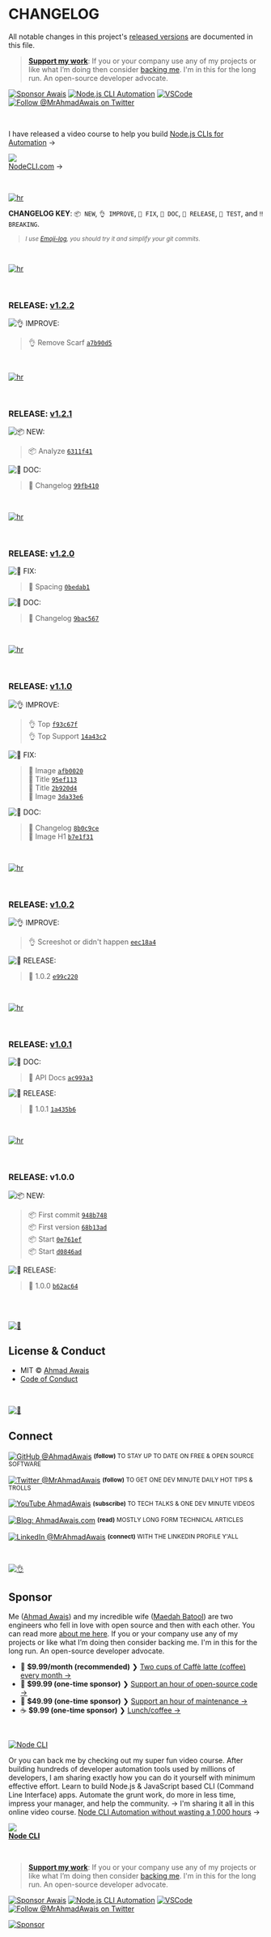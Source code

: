 # CHANGELOG

All notable changes in this project's [released versions](../../releases) are documented in this file.

> [**Support my work**][sponsor]: If you or your company use any of my projects or like what I’m doing then consider [backing me][sponsor]. I'm in this for the long run. An open-source developer advocate.

[![Sponsor Awais](https://img.shields.io/badge/-Sponsor%20Awais%20%E2%86%92-gray.svg?colorA=6A788D&colorB=6A788D&style=flat)](https://github.com/AhmadAwais/sponsor/?utm_source=FOSS) [![Node.js CLI Automation](https://img.shields.io/badge/-NodeCLI.com%20%E2%86%92-gray.svg?colorA=6A788D&colorB=6A788D&style=flat)](https://NodeCLI.com/?utm_source=FOSS)
[![VSCode](https://img.shields.io/badge/-VSCode.pro%20%E2%86%92-gray.svg?colorA=6A788D&colorB=6A788D&style=flat)](https://VSCode.pro/?utm_source=GitHubFOSS)
[![Follow @MrAhmadAwais on Twitter](https://img.shields.io/twitter/follow/mrahmadawais.svg?style=social&label=Follow%20@MrAhmadAwais)](https://twitter.com/mrahmadawais/)

<br>

I have released a video course to help you build <a href="https://NodeCLI.com/?utm_source=FOSS" target="_blank">Node.js CLIs for Automation</a> →</p>

<a href="https://NodeCLI.com/?utm_source=FOSS" target="_blank"><img src="https://raw.githubusercontent.com/ahmadawais/stuff/master/nodecli/featured.jpg" /><br>NodeCLI.com</a> →

<br>

[![hr](https://raw.githubusercontent.com/ahmadawais/stuff/master/images/git/hr.png)](/)

**CHANGELOG KEY**: `📦 NEW`, `👌 IMPROVE`, `🐛 FIX`, `📖 DOC`, `🚀 RELEASE`, `🤖 TEST`, and `‼️ BREAKING`.

<small>

> _I use [Emoji-log](https://github.com/ahmadawais/Emoji-Log), you should try it and simplify your git commits._

</small>

<br>

[![hr](https://raw.githubusercontent.com/ahmadawais/stuff/master/images/git/hr.png)](/)

<br>

### RELEASE: [v1.2.2](https://github.com/ahmadawais/cli-alerts/compare/v1.2.1...v1.2.2)

![👌 IMPROVE:](https://img.shields.io/badge/-IMPROVEMENT-gray.svg?colorB=39AA54)

> 👌 Remove Scarf [`a7b90d5`](https://github.com/ahmadawais/cli-alerts/commit/a7b90d5ff0f0cb1dd06f4ceba75cc54ca7086723) <br>

<br>

[![hr](https://raw.githubusercontent.com/ahmadawais/stuff/master/images/git/hr.png)](/)

<br>

### RELEASE: [v1.2.1](https://github.com/ahmadawais/cli-alerts/compare/v1.2.0...v1.2.1)

![📦 NEW:](https://img.shields.io/badge/-NEW-gray.svg?colorB=3778FF)

> 📦 Analyze [`6311f41`](https://github.com/ahmadawais/cli-alerts/commit/6311f41fb3800b5185af39d4d9793c60c69569bd) <br>

![📖 DOC:](https://img.shields.io/badge/-DOCS-gray.svg?colorB=978CD4)

> 📖 Changelog [`99fb410`](https://github.com/ahmadawais/cli-alerts/commit/99fb41096c11f3dd9683d99196bff35ebaf84966) <br>

<br>

[![hr](https://raw.githubusercontent.com/ahmadawais/stuff/master/images/git/hr.png)](/)

<br>

### RELEASE: [v1.2.0](https://github.com/ahmadawais/cli-alerts/compare/v1.1.0...v1.2.0)

![🐛 FIX:](https://img.shields.io/badge/-FIX-gray.svg?colorB=ff6347)

> 🐛 Spacing [`0bedab1`](https://github.com/ahmadawais/cli-alerts/commit/0bedab1289a189f0e56b2f029a5caa8ac1e57b1c) <br>

![📖 DOC:](https://img.shields.io/badge/-DOCS-gray.svg?colorB=978CD4)

> 📖 Changelog [`9bac567`](https://github.com/ahmadawais/cli-alerts/commit/9bac567245e7ae8aa100eb376e6218715acc13dd) <br>

<br>

[![hr](https://raw.githubusercontent.com/ahmadawais/stuff/master/images/git/hr.png)](/)

<br>

### RELEASE: [v1.1.0](https://github.com/ahmadawais/cli-alerts/compare/v1.0.2...v1.1.0)

![👌 IMPROVE:](https://img.shields.io/badge/-IMPROVEMENT-gray.svg?colorB=39AA54)

> 👌 Top [`f93c67f`](https://github.com/ahmadawais/cli-alerts/commit/f93c67fed656413c45950502a587c56ea0600358) <br>
> 👌 Top Support [`14a43c2`](https://github.com/ahmadawais/cli-alerts/commit/14a43c24a7e565ef23d5770517fbd7ecafe5d30e) <br>

![🐛 FIX:](https://img.shields.io/badge/-FIX-gray.svg?colorB=ff6347)

> 🐛 Image [`afb0020`](https://github.com/ahmadawais/cli-alerts/commit/afb002063efc740af0815f53d63261401e439dc5) <br>
> 🐛 Title [`95ef113`](https://github.com/ahmadawais/cli-alerts/commit/95ef1137c8858e2050c3319d99a5d17f11b20445) <br>
> 🐛 Title [`2b920d4`](https://github.com/ahmadawais/cli-alerts/commit/2b920d4799d738e0fa7a68f4b48340b44ebb2b4d) <br>
> 🐛 Image [`3da33e6`](https://github.com/ahmadawais/cli-alerts/commit/3da33e63b6e2a87053a77bd9b563c8530f5d18f3) <br>

![📖 DOC:](https://img.shields.io/badge/-DOCS-gray.svg?colorB=978CD4)

> 📖 Changelog [`8b0c9ce`](https://github.com/ahmadawais/cli-alerts/commit/8b0c9cea7dcec72c2168906d286cc9644354b62b) <br>
> 📖 Image H1 [`b7e1f31`](https://github.com/ahmadawais/cli-alerts/commit/b7e1f31fe3d4fe77b3f4c0f5ed563942a0c870e9) <br>

<br>

[![hr](https://raw.githubusercontent.com/ahmadawais/stuff/master/images/git/hr.png)](/)

<br>

### RELEASE: [v1.0.2](https://github.com/ahmadawais/cli-alerts/compare/v1.0.1...v1.0.2)

![👌 IMPROVE:](https://img.shields.io/badge/-IMPROVEMENT-gray.svg?colorB=39AA54)

> 👌 Screeshot or didn't happen [`eec18a4`](https://github.com/ahmadawais/cli-alerts/commit/eec18a44f1875d20b9482136dda91749590f4819) <br>

![🚀 RELEASE:](https://img.shields.io/badge/-RELEASE-gray.svg?colorB=E5A301)

> 🚀 1.0.2 [`e99c220`](https://github.com/ahmadawais/cli-alerts/commit/e99c2209fc27fbed9dd7f787dd0ff195b5aaf5c9) <br>

<br>

[![hr](https://raw.githubusercontent.com/ahmadawais/stuff/master/images/git/hr.png)](/)

<br>

### RELEASE: [v1.0.1](https://github.com/ahmadawais/cli-alerts/compare/v1.0.0...v1.0.1)

![📖 DOC:](https://img.shields.io/badge/-DOCS-gray.svg?colorB=978CD4)

> 📖 API Docs [`ac993a3`](https://github.com/ahmadawais/cli-alerts/commit/ac993a38b4560c3084f40f4f21eeede37b47ec1f) <br>

![🚀 RELEASE:](https://img.shields.io/badge/-RELEASE-gray.svg?colorB=E5A301)

> 🚀 1.0.1 [`1a435b6`](https://github.com/ahmadawais/cli-alerts/commit/1a435b66f9bea332c7682cb4c250865e60389318) <br>

<br>

[![hr](https://raw.githubusercontent.com/ahmadawais/stuff/master/images/git/hr.png)](/)

<br>

### RELEASE: v1.0.0

![📦 NEW:](https://img.shields.io/badge/-NEW-gray.svg?colorB=3778FF)

> 📦 First commit [`948b748`](https://github.com/ahmadawais/cli-alerts/commit/948b748fb7822431c8eaffd946bc9e3676451e24) <br>
> 📦 First version [`68b13ad`](https://github.com/ahmadawais/cli-alerts/commit/68b13adc1c6d8f1e966be32b337a4cca0a53d2ef) <br>
> 📦 Start [`0e761ef`](https://github.com/ahmadawais/cli-alerts/commit/0e761ef8191e22387b8d022ed18ccd81cca075c1) <br>
> 📦 Start [`d0846ad`](https://github.com/ahmadawais/cli-alerts/commit/d0846ad567e0e98517c8e9f0c6df5c7f465376b9) <br>

![🚀 RELEASE:](https://img.shields.io/badge/-RELEASE-gray.svg?colorB=E5A301)

> 🚀 1.0.0 [`b62ac64`](https://github.com/ahmadawais/cli-alerts/commit/b62ac646ac833117cc5582411e2a6e250328b2d6) <br>

<br>

<br>

[![📃](https://raw.githubusercontent.com/ahmadawais/stuff/master/images/git/license.png)](/)

## License & Conduct

- MIT © [Ahmad Awais](https://twitter.com/MrAhmadAwais/)
- [Code of Conduct](code-of-conduct.md)

<br>

[![🙌](https://raw.githubusercontent.com/ahmadawais/stuff/master/images/git/connect.png)](/)

## Connect

<div align="left">
<p><a href="https://github.com/ahmadawais"><img alt="GitHub @AhmadAwais" align="center" src="https://img.shields.io/badge/GITHUB-gray.svg?colorB=6cc644&style=flat" /></a>&nbsp;<small><strong>(follow)</strong> TO STAY UP TO DATE ON FREE & OPEN SOURCE SOFTWARE</small></p>
<p><a href="https://twitter.com/MrAhmadAwais/"><img alt="Twitter @MrAhmadAwais" align="center" src="https://img.shields.io/badge/TWITTER-gray.svg?colorB=1da1f2&style=flat" /></a>&nbsp;<small><strong>(follow)</strong> TO GET ONE DEV MINUTE DAILY HOT TIPS & TROLLS</small></p>
<p><a href="https://www.youtube.com/AhmadAwais"><img alt="YouTube AhmadAwais" align="center" src="https://img.shields.io/badge/YOUTUBE-gray.svg?colorB=ff0000&style=flat" /></a>&nbsp;<small><strong>(subscribe)</strong> TO TECH TALKS & ONE DEV MINUTE VIDEOS</small></p>
<p><a href="https://AhmadAwais.com/"><img alt="Blog: AhmadAwais.com" align="center" src="https://img.shields.io/badge/MY%20BLOG-gray.svg?colorB=4D2AFF&style=flat" /></a>&nbsp;<small><strong>(read)</strong> MOSTLY LONG FORM TECHNICAL ARTICLES</small></p>
<p><a href="https://www.linkedin.com/in/MrAhmadAwais/"><img alt="LinkedIn @MrAhmadAwais" align="center" src="https://img.shields.io/badge/LINKEDIN-gray.svg?colorB=0077b5&style=flat" /></a>&nbsp;<small><strong>(connect)</strong> WITH THE LINKEDIN PROFILE Y'ALL</small></p>
</div>

<br>

[![👌](https://raw.githubusercontent.com/ahmadawais/stuff/master/images/git/sponsor.png)](/)

## Sponsor

Me ([Ahmad Awais](https://twitter.com/mrahmadawais/)) and my incredible wife ([Maedah Batool](https://twitter.com/MaedahBatool/)) are two engineers who fell in love with open source and then with each other. You can read more [about me here](https://ahmadawais.com/about). If you or your company use any of my projects or like what I’m doing then consider backing me. I'm in this for the long run. An open-source developer advocate.

- 🌟  **$9.99/month (recommended)** ❯ [Two cups of Caffè latte (coffee) every month →](https://pay.paddle.com/checkout/540217)
- 🚀  **$99.99 (one-time sponsor)** ❯ [Support an hour of open-source code →](https://pay.paddle.com/checkout/515568)
- 🔰  **$49.99 (one-time sponsor)** ❯ [Support an hour of maintenance →](https://pay.paddle.com/checkout/527253)
- ☕️  **$9.99 (one-time sponsor)** ❯ [Lunch/coffee →](https://pay.paddle.com/checkout/527254)

<br>

[![Node CLI](https://img.shields.io/badge/-NodeCLI.com%20%E2%86%92-gray.svg?colorB=3D873A)](https://nodecli.com/?utm_source=FOSS)

Or you can back me by checking out my super fun video course. After building hundreds of developer automation tools used by millions of developers, I am sharing exactly how you can do it yourself with minimum effective effort. Learn to build Node.js & JavaScript based CLI (Command Line Interface) apps. Automate the grunt work, do more in less time, impress your manager, and help the community.
→ I'm sharing it all in this online video course. <a href="https://nodecli.com/?utm_source=FOSS" target="_blank">Node CLI Automation
without wasting a 1,000 hours</a> →</p>

<a href="https://nodecli.com/?utm_source=FOSS" target="_blank"><img src="https://raw.githubusercontent.com/ahmadawais/stuff/master/nodecli/featured.jpg" /><br><strong>Node CLI</strong></a>

<br>

> [**Support my work**][sponsor]: If you or your company use any of my projects or like what I’m doing then consider [backing me][sponsor]. I'm in this for the long run. An open-source developer advocate.

[![Sponsor Awais](https://img.shields.io/badge/-Sponsor%20Awais%20%E2%86%92-gray.svg?colorA=6A788D&colorB=6A788D&style=flat)](https://github.com/AhmadAwais/sponsor/?utm_source=FOSS) [![Node.js CLI Automation](https://img.shields.io/badge/-NodeCLI.com%20%E2%86%92-gray.svg?colorA=6A788D&colorB=6A788D&style=flat)](https://NodeCLI.com/?utm_source=FOSS)
[![VSCode](https://img.shields.io/badge/-VSCode.pro%20%E2%86%92-gray.svg?colorA=6A788D&colorB=6A788D&style=flat)](https://VSCode.pro/?utm_source=GitHubFOSS)
[![Follow @MrAhmadAwais on Twitter](https://img.shields.io/twitter/follow/mrahmadawais.svg?style=social&label=Follow%20@MrAhmadAwais)](https://twitter.com/mrahmadawais/)

[![Sponsor](https://raw.githubusercontent.com/ahmadawais/stuff/master/sponsor/sponsor.jpg)][sponsor]

[sponsor]: https://github.com/AhmadAwais/sponsor
